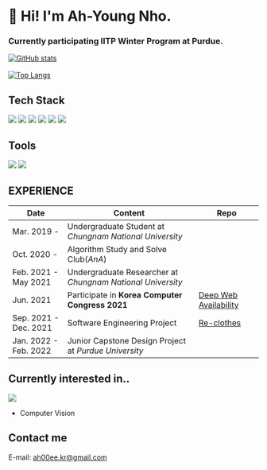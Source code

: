 # 👋 Hi! I'm Ah-Young Nho. 
### Currently participating IITP Winter Program at Purdue.

[![GitHub stats](https://github-readme-stats.vercel.app/api?username=ah00ee)](https://github.com/ah00ee)
<br></br>
[![Top Langs](https://github-readme-stats.vercel.app/api/top-langs/?username=ah00ee&layout=compact)](https://github.com/ah00ee)

## Tech Stack
<img src="https://img.shields.io/badge/Python-blue?logo=Python&logoColor=yellow"/></a>
<img src="https://img.shields.io/badge/Swift-white?logo=Swift&logoColor=orange"/>
<img src="https://img.shields.io/badge/PyTorch-white?logo=PyTorch&logoColor=orange"/></a>
<img src="https://img.shields.io/badge/JavaScript-black?logo=JavaScript&logoColor=gold"/>
<img src="https://img.shields.io/badge/SQLite-blue?logo=SQLite&logoColor=white"/></a>
<img src="https://img.shields.io/badge/Java-red?logo=Java&logoColor=white"/>

## Tools
<img src="https://img.shields.io/badge/Xcode-black?style=flat-roundsquare&logo=Xcode&logoColor=white"/></a>
<img src="https://img.shields.io/badge/Visual Studio Code-blue?style=flat-roundsquare&logo=Visual Studio Code&logoColor=white"/>

## EXPERIENCE
|Date|Content|Repo|
|--|-----|--|
|Mar. 2019 - |Undergraduate Student at *Chungnam National University*|
|Oct. 2020 - |Algorithm Study and Solve Club(*AnA*)|
|Feb. 2021 - May 2021|Undergraduate Researcher at *Chungnam National University*|
|Jun. 2021|Participate in **Korea Computer Congress 2021**|<a href = "https://github.com/ah00ee/DNLab_work" target = "blank">Deep Web Availability</a>|
|Sep. 2021 - Dec. 2021|Software Engineering Project|<a href = "https://github.com/h5jam/Re-clothes" target = "blank">Re-clothes</a>|
|Jan. 2022 - Feb. 2022|Junior Capstone Design Project at *Purdue University*|

## Currently interested in..
<img src="https://img.shields.io/badge/iOS-gray?style=flat-roundsquare&logo=iOS&logoColor=white"/></a>
- Computer Vision

## Contact me
E-mail: ah00ee.kr@gmail.com
